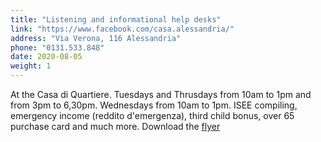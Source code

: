 ```yaml
---
title: "Listening and informational help desks"
link: "https://www.facebook.com/casa.alessandria/"
address: "Via Verona, 116 Alessandria"
phone: "0131.533.848"
date: 2020-08-05
weight: 1
---
```


At the Casa di Quartiere. Tuesdays and Thrusdays from 10am to 1pm and from 3pm to 6,30pm. Wednesdays from 10am to 1pm.
ISEE compiling, emergency income (reddito d'emergenza), third child bonus, over 65 purchase card and much more.
Download the [flyer](/documents/informazioni_sportelli.jpg)
